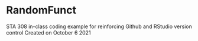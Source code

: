 # RandomFunct
STA 308 in-class coding example for reinforcing Github and RStudio version control
Created on October 6 2021
